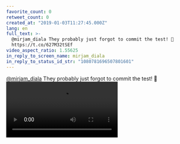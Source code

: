 ```yaml
---
favorite_count: 0
retweet_count: 0
created_at: "2019-01-03T11:27:45.000Z"
lang: en
full_text: >-
  @mirjam_diala They probably just forgot to commit the test! 🙊
  https://t.co/627M32tSEf
video_aspect_ratio: 1.55625
in_reply_to_screen_name: mirjam_diala
in_reply_to_status_id_str: "1080781696507801601"
---
```


[@mirjam_diala](https://twitter.com/mirjam_diala) They probably just forgot to
commit the test! 🙊
![Embedded Video](https://twitter-media-coderbyheart.s3.eu-north-1.amazonaws.com/1080787798792327168-Dv-6w5YWsAw54d7.mp4)
